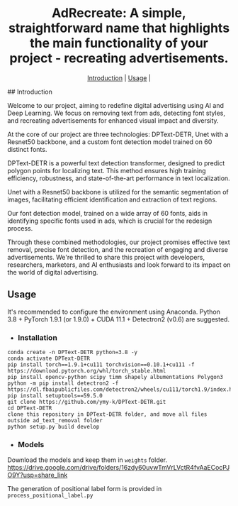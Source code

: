 <h1 align="center"> AdRecreate: A simple, straightforward name that highlights the main functionality of your project - recreating advertisements. </h1> 
<p align="center">
  <a href="#Introduction">Introduction</a> |
  <a href="#Usage">Usage</a> |
</p >
## Introduction

Welcome to our project, aiming to redefine digital advertising using AI and Deep Learning. We focus on removing text from ads, detecting font styles, and recreating advertisements for enhanced visual impact and diversity.

At the core of our project are three technologies: DPText-DETR, Unet with a Resnet50 backbone, and a custom font detection model trained on 60 distinct fonts.

DPText-DETR is a powerful text detection transformer, designed to predict polygon points for localizing text. This method ensures high training efficiency, robustness, and state-of-the-art performance in text localization.

Unet with a Resnet50 backbone is utilized for the semantic segmentation of images, facilitating efficient identification and extraction of text regions.

Our font detection model, trained on a wide array of 60 fonts, aids in identifying specific fonts used in ads, which is crucial for the redesign process.

Through these combined methodologies, our project promises effective text removal, precise font detection, and the recreation of engaging and diverse advertisements. We're thrilled to share this project with developers, researchers, marketers, and AI enthusiasts and look forward to its impact on the world of digital advertising.

## Usage

It's recommended to configure the environment using Anaconda. Python 3.8 + PyTorch 1.9.1 (or 1.9.0) + CUDA 11.1 + Detectron2 (v0.6) are suggested.

- ### Installation
```
conda create -n DPText-DETR python=3.8 -y
conda activate DPText-DETR
pip install torch==1.9.1+cu111 torchvision==0.10.1+cu111 -f https://download.pytorch.org/whl/torch_stable.html
pip install opencv-python scipy timm shapely albumentations Polygon3
python -m pip install detectron2 -f https://dl.fbaipublicfiles.com/detectron2/wheels/cu111/torch1.9/index.html
pip install setuptools==59.5.0
git clone https://github.com/ymy-k/DPText-DETR.git
cd DPText-DETR
clone this repository in DPText-DETR folder, and move all files outside ad_text_removal folder
python setup.py build develop
```

- ### Models
Download the models and keep them in `weights` folder.
https://drive.google.com/drive/folders/16zdy60uvwTmVrLVctR4fvAaECocPJO9Y?usp=share_link

The generation of positional label form is provided in `process_positional_label.py`
